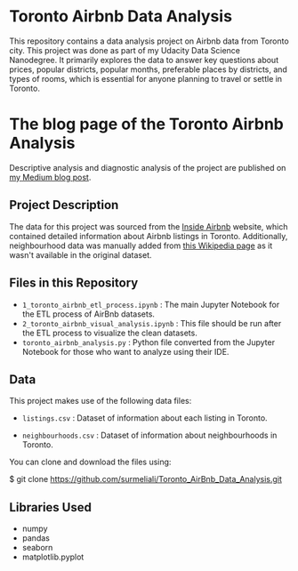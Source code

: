 # Toronto Airbnb Data Analysis

This repository contains a data analysis project on Airbnb data from Toronto city. This project was done as part of my Udacity Data Science Nanodegree. It primarily explores the data to answer key questions about prices, popular districts, popular months, preferable places by districts, and types of rooms, which is essential for anyone planning to travel or settle in Toronto.

# The blog page of the Toronto Airbnb Analysis

Descriptive analysis and diagnostic analysis of the project are published on [my Medium blog post](https://medium.com/@surmeliali/the-rising-star-of-20th-century-toronto-city-33c881252260). 

## Project Description
The data for this project was sourced from the [Inside Airbnb](http://insideairbnb.com/get-the-data.html) website, which contained detailed information about Airbnb listings in Toronto. Additionally, neighbourhood data was manually added from [this Wikipedia page](https://en.wikipedia.org/wiki/List_of_neighbourhoods_in_Toronto) as it wasn't available in the original dataset.

## Files in this Repository

- `1_toronto_airbnb_etl_process.ipynb` : The main Jupyter Notebook for the ETL process of AirBnb datasets.
- `2_toronto_airbnb_visual_analysis.ipynb` : This file should be run after the ETL process to visualize the clean datasets.
- `toronto_airbnb_analysis.py` : Python file converted from the Jupyter Notebook for those who want to analyze using their IDE.

## Data

This project makes use of the following data files:

- `listings.csv` : Dataset of information about each listing in Toronto.

- `neighbourhoods.csv` : Dataset of information about neighbourhoods in Toronto. 

You can clone and download the files using: 

$ git clone https://github.com/surmeliali/Toronto_AirBnb_Data_Analysis.git


## Libraries Used

- numpy
- pandas
- seaborn
- matplotlib.pyplot

